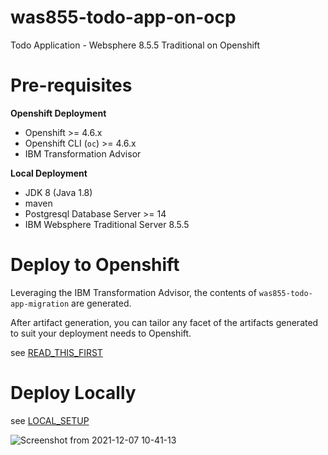 # was855-todo-app-on-ocp
Todo Application - Websphere 8.5.5 Traditional on Openshift

# Pre-requisites

**Openshift Deployment**

- Openshift >= 4.6.x
- Openshift CLI (`oc`) >= 4.6.x
- IBM Transformation Advisor

**Local Deployment**

- JDK 8 (Java 1.8)
- maven
- Postgresql Database Server >= 14
- IBM Websphere Traditional Server 8.5.5

# Deploy to Openshift

Leveraging the IBM Transformation Advisor, the contents of `was855-todo-app-migration` are generated.

After artifact generation, you can tailor any facet of the artifacts generated to suit your deployment needs to Openshift.

see [READ_THIS_FIRST](was855-todo-app-migration/READ_THIS_FIRST.md)

# Deploy Locally

see [LOCAL_SETUP](docs/LOCAL_SETUP.md)

![Screenshot from 2021-12-07 10-41-13](https://user-images.githubusercontent.com/61749/145069982-5c546756-1eb4-4ac5-8879-f90023149f67.png)
